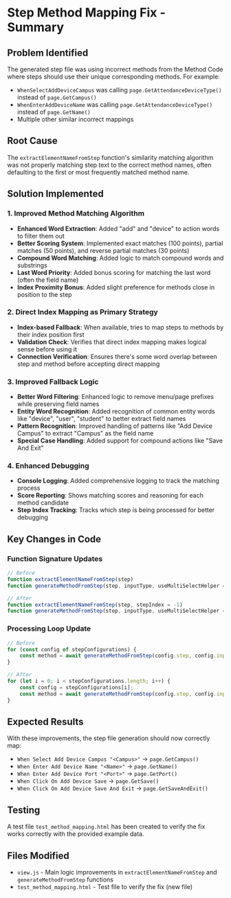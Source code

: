 # Step Method Mapping Fix - Summary

## Problem Identified
The generated step file was using incorrect methods from the Method Code where steps should use their unique corresponding methods. For example:
- `WhenSelectAddDeviceCampus` was calling `page.GetAttendanceDeviceType()` instead of `page.GetCampus()`
- `WhenEnterAddDeviceName` was calling `page.GetAttendanceDeviceType()` instead of `page.GetName()`
- Multiple other similar incorrect mappings

## Root Cause
The `extractElementNameFromStep` function's similarity matching algorithm was not properly matching step text to the correct method names, often defaulting to the first or most frequently matched method name.

## Solution Implemented

### 1. Improved Method Matching Algorithm
- **Enhanced Word Extraction**: Added "add" and "device" to action words to filter them out
- **Better Scoring System**: Implemented exact matches (100 points), partial matches (50 points), and reverse partial matches (30 points)
- **Compound Word Matching**: Added logic to match compound words and substrings
- **Last Word Priority**: Added bonus scoring for matching the last word (often the field name)
- **Index Proximity Bonus**: Added slight preference for methods close in position to the step

### 2. Direct Index Mapping as Primary Strategy
- **Index-based Fallback**: When available, tries to map steps to methods by their index position first
- **Validation Check**: Verifies that direct index mapping makes logical sense before using it
- **Connection Verification**: Ensures there's some word overlap between step and method before accepting direct mapping

### 3. Improved Fallback Logic
- **Better Word Filtering**: Enhanced logic to remove menu/page prefixes while preserving field names
- **Entity Word Recognition**: Added recognition of common entity words like "device", "user", "student" to better extract field names
- **Pattern Recognition**: Improved handling of patterns like "Add Device Campus" to extract "Campus" as the field name
- **Special Case Handling**: Added support for compound actions like "Save And Exit"

### 4. Enhanced Debugging
- **Console Logging**: Added comprehensive logging to track the matching process
- **Score Reporting**: Shows matching scores and reasoning for each method candidate
- **Step Index Tracking**: Tracks which step is being processed for better debugging

## Key Changes in Code

### Function Signature Updates
```javascript
// Before
function extractElementNameFromStep(step)
function generateMethodFromStep(step, inputType, useMultiSelectHelper = false)

// After  
function extractElementNameFromStep(step, stepIndex = -1)
function generateMethodFromStep(step, inputType, useMultiSelectHelper = false, stepIndex = -1)
```

### Processing Loop Update
```javascript
// Before
for (const config of stepConfigurations) {
    const method = await generateMethodFromStep(config.step, config.inputType, multiSelectCount >= 2);
}

// After
for (let i = 0; i < stepConfigurations.length; i++) {
    const config = stepConfigurations[i];
    const method = await generateMethodFromStep(config.step, config.inputType, multiSelectCount >= 2, i);
}
```

## Expected Results
With these improvements, the step file generation should now correctly map:
- `When Select Add Device Campus "<Campus>"` → `page.GetCampus()`
- `When Enter Add Device Name "<Name>"` → `page.GetName()`
- `When Enter Add Device Port "<Port>"` → `page.GetPort()`
- `When Click On Add Device Save` → `page.GetSave()`
- `When Click On Add Device Save And Exit` → `page.GetSaveAndExit()`

## Testing
A test file `test_method_mapping.html` has been created to verify the fix works correctly with the provided example data.

## Files Modified
- `view.js` - Main logic improvements in `extractElementNameFromStep` and `generateMethodFromStep` functions
- `test_method_mapping.html` - Test file to verify the fix (new file)